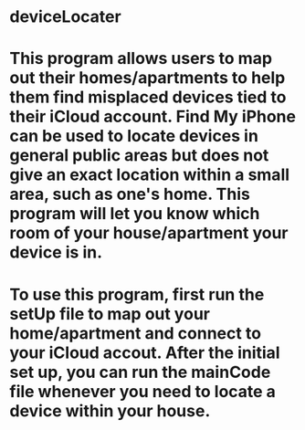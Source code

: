# deviceLocater

# This program allows users to map out their homes/apartments to help them find misplaced devices tied to their iCloud account. Find My iPhone can be used to locate devices in general public areas but does not give an exact location within a small area, such as one's home. This program will let you know which room of your house/apartment your device is in.

# To use this program, first run the setUp file to map out your home/apartment and connect to your iCloud accout. After the initial set up, you can run the mainCode file whenever you need to locate a device within your house.
